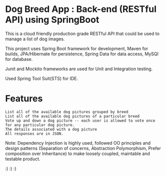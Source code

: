 # Dog Breed App : Back-end (RESTful API) using SpringBoot

This is a cloud friendly production grade RESTful API that could be used to manage a list of dog images.

This project uses Spring Boot framework for development, Maven for builds, JPA/Hibernate for persistence, Spring Data for data access, MySQl  for database.

Junit and Mockito frameworks are used for Unit and Integration testing.

Used Spring Tool Suit(STS) for IDE.

# Features 

	List all of the available dog pictures grouped by breed
	List all of the available dog pictures of a particular breed
	Vote up and down a dog picture -- each user is allowed to vote once for any particular dog picture.
	The details associated with a dog picture
	All responses are in JSON.
  
  Note: Dependency Injection is highly used, followed OO principles and design patterns (Separation of concerns, Abstraction Polymorphism, Prefer   
        composition over Inheritance) to make loosely coupled, maintable and testable product. 
  							
 :) :) :)
